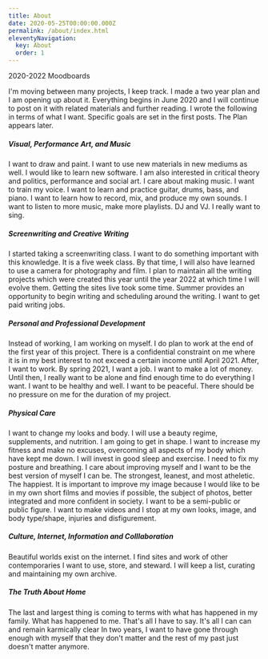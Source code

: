 ```yaml
---
title: About
date: 2020-05-25T00:00:00.000Z
permalink: /about/index.html
eleventyNavigation:
  key: About
  order: 1
---
```

2020-2022 Moodboards 

I'm moving between many projects, I keep track. I made a two year plan and I am opening up about it. Everything begins in June 2020 and I will continue to post on it with related materials and further reading. I wrote the following in terms of what I want. Specific goals are set in the first posts. The Plan appears later.

##### Visual, Performance Art, and Music

I want to draw and paint. I want to use new materials in new mediums as well. I would like to learn new software. I am also interested in critical theory and politics, performance and social art. I care about making music. I want to train my voice. I want to learn and practice guitar, drums, bass, and piano. I want to learn how to record, mix, and produce my own sounds. I want to listen to more music, make more playlists. DJ and VJ. I really want to sing.

##### Screenwriting and Creative Writing

I started taking a screenwriting class. I want to do something important with this knowledge. It is a five week class. By that time, I will also have learned to use a camera for photography and film. I plan to maintain all the writing projects which were created this year until the year 2022 at which time I will evolve them. Getting the sites live took some time. Summer provides an opportunity to begin writing and scheduling around the writing. I want to get paid writing jobs.

##### Personal and Professional Development

Instead of working, I am working on myself. I do plan to work at the end of the first year of this project. There is a confidential constraint on me where it is in my best interest to not exceed a certain income until April 2021. After, I want to work. By spring 2021, I want a job. I want to make a lot of money. Until then, I really want to be alone and find enough time to do everything I want. I want to be healthy and well. I want to be peaceful. There should be no pressure on me for the duration of my project.

##### Physical Care

I want to change my looks and body. I will use a beauty regime, supplements, and nutrition. I am going to get in shape. I want to increase my fitness and make no excuses, overcoming all aspects of my body which have kept me down. I will invest in good sleep and exercise. I need to fix my posture and breathing. I care about improving myself and I want to be the best version of myself I can be. The strongest, leanest, and most atheletic. The happiest. It is important to improve my image because I would like to be in my own short films and movies if possible, the subject of photos, better integrated and more confident in society. I want to be a semi-public or public figure. I want to make videos and I stop at my own looks, image, and body type/shape, injuries and disfigurement.

##### Culture, Internet, Information and Colllaboration

Beautiful worlds exist on the internet. I find sites and work of other contemporaries I want to use, store, and steward. I will keep a list, curating and maintaining my own archive.

##### The Truth About Home

The last and largest thing is coming to terms with what has happened in my family. What has happened to me. That's all I have to say. It's all I can can and remain karmically clear In two years, I want to have gone through enough with myself that they don't matter and the rest of my past just doesn't matter anymore. 
